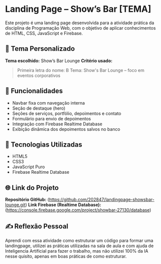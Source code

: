 # Landing Page – Show’s Bar [TEMA]

Este projeto é uma landing page desenvolvida para a atividade prática da disciplina de Programação Web, com o objetivo de aplicar conhecimentos de HTML, CSS, JavaScript e Firebase.

## 🎯 Tema Personalizado

**Tema escolhido:** Show’s Bar Lounge
**Critério usado:**
> Primeira letra do nome: B
> Tema: Show's Bar Lounge – foco em eventos corporativos

## 🔧 Funcionalidades

- Navbar fixa com navegação interna
- Seção de destaque (hero)
- Seções de serviços, portfólio, depoimentos e contato
- Formulário para envio de depoimentos
- Integração com Firebase Realtime Database
- Exibição dinâmica dos depoimentos salvos no banco

## 🚀 Tecnologias Utilizadas

- HTML5
- CSS3
- JavaScript Puro 
- Firebase Realtime Database

## 🌐 Link do Projeto

**Repositório GitHub:** (https://github.com/202847/landingpage-showsbar-lounge.git)
**Link Firebase (Realtime Database):** (https://console.firebase.google.com/project/showbar-27130/database)

## ✍️ Reflexão Pessoal
 
Aprendi com essa atividade como estruturar um código para formar uma landingpage, utilizei as práticas utilizadas na sala de aula e com ajuda de Inteligencia Artificial para fazer o trabalho, mas não utilizei 100% da IA nesse quisito, apenas em boas práticas de como estruturar.

